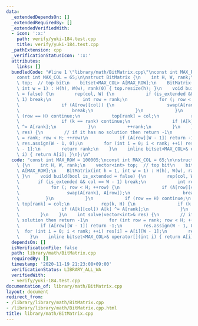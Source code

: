 ```yaml
---
data:
  _extendedDependsOn: []
  _extendedRequiredBy: []
  _extendedVerifiedWith:
  - icon: ':x:'
    path: verify/yuki-184.test.cpp
    title: verify/yuki-184.test.cpp
  _pathExtension: cpp
  _verificationStatusIcon: ':x:'
  attributes:
    links: []
  bundledCode: "#line 1 \"library/math/BitMatrix.cpp\"\nconst int MAX_ROW = 100005;\n\
    const int MAX_COL = 65;\n\nstruct BitMatrix {\n    int H, W, rank;\n    vector<int>\
    \ top;  // top bit\n    bitset<MAX_COL> A[MAX_ROW];\n    BitMatrix(int h = 1,\
    \ int w = 1) : H(h), W(w), rank(0) { top.resize(h); }\n    void build(bool is_extended\
    \ = false) {\n        rep(col, W) {\n            if (is_extended && col == W -\
    \ 1) break;\n            int row = rank;\n            for (; row < H; ++row) {\n\
    \                if (A[row][col]) {\n                    swap(A[rank], A[row]);\n\
    \                    break;\n                }\n            }\n            if\
    \ (row == H) continue;\n            top[rank] = col;\n            rep(k, H) {\n\
    \                if (k == rank) continue;\n                if (A[k][col]) A[k]\
    \ ^= A[rank];\n            }\n            ++rank;\n        }\n    }\n    int solve(vector<int>&\
    \ res) {\n        // if it has no solution then return -1\n        for (int row\
    \ = rank; row < H; ++row)\n            if (A[row][W - 1]) return -1;\n       \
    \ res.assign(W - 1, 0);\n        for (int i = 0; i < rank; ++i) res[i] = A[i][W\
    \ - 1];\n        return rank;\n    }\n    inline bitset<MAX_COL>& operator[](int\
    \ i) { return A[i]; }\n};\n"
  code: "const int MAX_ROW = 100005;\nconst int MAX_COL = 65;\n\nstruct BitMatrix\
    \ {\n    int H, W, rank;\n    vector<int> top;  // top bit\n    bitset<MAX_COL>\
    \ A[MAX_ROW];\n    BitMatrix(int h = 1, int w = 1) : H(h), W(w), rank(0) { top.resize(h);\
    \ }\n    void build(bool is_extended = false) {\n        rep(col, W) {\n     \
    \       if (is_extended && col == W - 1) break;\n            int row = rank;\n\
    \            for (; row < H; ++row) {\n                if (A[row][col]) {\n  \
    \                  swap(A[rank], A[row]);\n                    break;\n      \
    \          }\n            }\n            if (row == H) continue;\n           \
    \ top[rank] = col;\n            rep(k, H) {\n                if (k == rank) continue;\n\
    \                if (A[k][col]) A[k] ^= A[rank];\n            }\n            ++rank;\n\
    \        }\n    }\n    int solve(vector<int>& res) {\n        // if it has no\
    \ solution then return -1\n        for (int row = rank; row < H; ++row)\n    \
    \        if (A[row][W - 1]) return -1;\n        res.assign(W - 1, 0);\n      \
    \  for (int i = 0; i < rank; ++i) res[i] = A[i][W - 1];\n        return rank;\n\
    \    }\n    inline bitset<MAX_COL>& operator[](int i) { return A[i]; }\n};"
  dependsOn: []
  isVerificationFile: false
  path: library/math/BitMatrix.cpp
  requiredBy: []
  timestamp: '2020-11-19 21:23:08+09:00'
  verificationStatus: LIBRARY_ALL_WA
  verifiedWith:
  - verify/yuki-184.test.cpp
documentation_of: library/math/BitMatrix.cpp
layout: document
redirect_from:
- /library/library/math/BitMatrix.cpp
- /library/library/math/BitMatrix.cpp.html
title: library/math/BitMatrix.cpp
---
```

